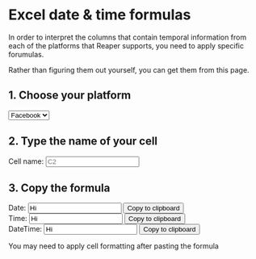 # Excel date & time formulas

In order to interpret the columns that contain temporal information from each of the platforms that Reaper supports, you need to apply specific forumulas.

Rather than figuring them out yourself, you can get them from this page.

## 1. Choose your platform

<select id='platform' onchange='calcFormula()'>
  <option value="DATE(MID(%%,1,4),MID(%%,6,2),MID(%%,9,2))|TIME(MID(%%,12,2),MID(%%,15,2),MID(%%,18,2))">Facebook</option>
  <option value="DATE(MID(%%,27,4),MONTH(DATEVALUE(MID(%%,5,3)&1)),MID(%%,9,2))|TIME(MID(%%,12,2),MID(%%,15,2),MID(%%,18,2))">Twitter</option>
  <option value="(((%%/60)/60)/24)+DATE(1970,1,1)|(%%/86400)+25569">Reddit</option>
  <option value="DATE(MID(%%,1,4),MID(%%,6,2),MID(%%,9,2))|TIME(MID(%%,12,2),MID(%%,15,2),MID(%%,18,2))">YouTube</option>
  <option value="DATE(MID(%%,1,4),MID(%%,6,2),MID(%%,9,2))|TIME(MID(%%,12,2),MID(%%,15,2),MID(%%,18,2))">Tumblr</option>
</select>

## 2. Type the name of your cell
Cell name: <input type="text" placeholder='C2' id='cell' onkeyup='calcFormula()'>

## 3. Copy the formula


Date: <input type='text' id='date' value='Hi'> <button onclick='copy(date)'>Copy to clipboard</button><br>
Time: <input type='text' id='time' value='Hi'> <button onclick='copy(time)'>Copy to clipboard</button><br>
DateTime: <input type='text' id='datetime' value='Hi'> <button onclick='copy(datetime)'>Copy to clipboard</button>

You may need to apply cell formatting after pasting the formula

<script>
var platform = document.getElementById('platform');
var cell = document.getElementById('cell');
var date = document.getElementById('date');
var time = document.getElementById('time');
var datetime = document.getElementById('datetime');

function copy(element) {
    element.select();
    document.execCommand("Copy");
}

function calcFormula() {
    var valSplit = platform.options[platform.selectedIndex].value.split("|")
    date.value = '=' + valSplit[0].replace(/%%/g, cell.value);
    time.value = '=' + valSplit[1].replace(/%%/g, cell.value);
    datetime.value = '=' + valSplit[0].replace(/%%/g, cell.value) + " + " + valSplit[1].replace(/%%/g, cell.value);
}
calcFormula();
</script>
